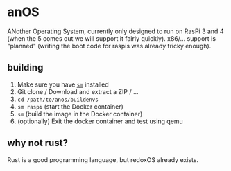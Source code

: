 # anOS
ANother Operating System, currently only designed to run on RasPi 3 and 4
(when the 5 comes out we will support it fairly quickly). x86/… support is
"planned" (writing the boot code for raspis was already tricky enough).

## building
1. Make sure you have [`sm`](https://github.com/chrissxYT/tools) installed
2. Git clone / Download and extract a ZIP / ...
3. `cd /path/to/anos/buildenvs`
4. `sm raspi` (start the Docker container)
5. `sm` (build the image in the Docker container)
6. (optionally) Exit the docker container and test using qemu

## why not rust?
Rust is a good programming language, but redoxOS already exists.
